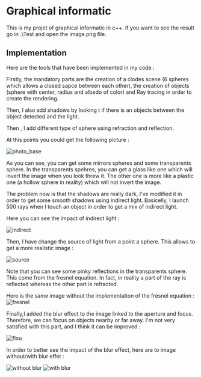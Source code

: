 # Graphical informatic

This is my projet of graphical informatic in c++. If you want to see the result go in .\Test and open the image.png file.

## Implementation 

Here are the tools that have been implemented in my code : 

Firstly, the mandatory parts are the creation of a clodes scene (6 spheres which allows a closed sapce between each other), the creation of objects (sphere with center, radius and albedo of color) and Ray tracing in order to create the rendering.

Then, I also add shadows by looking t if there is an objects between the object detected and the light.

Then , I add different type of sphere using refraction and reflection.

At this points you could get the following picture : 

![photo_base](/results_rapport/sans_lumiere_indirecte.png)

As you can see, you can get some mirrors spheres and some transparents sphere. In the transparents spehres, you can get a glass like one which will invert the image when you look threw it. The other one is more like a plastic one (a hollow sphere in reality) which will not invert the image.

The problem now is that the shadows are really dark, I've modified it in order to get some smooth shadows using indirect light. Basicelly, I launch 500 rays when I touch an object in order to get a mix of indirect light.

Here you can see the impact of indirect light : 

![indirect](/results_rapport/avec_lumiere_indirect.png)

Then, I have change the source of light from a point a sphere. This allows to get a more realistic image : 

![source](/results_rapport/pas_flou.png)

Note that you can see some pinky reflections in the transparents sphere. This come from the fresnel equation. In fact, in reality a part of the ray is reflected whereas the other part is refracted.

Here is the same image without the implementation of the fresnel equation : 
![fresnel](/results_rapport/sans_fresnel.png)

Finally,I added the blur effect to the image linked to the aperture and focus. Therefore, we can focus on objects nearby or far away. I'm not very satisfied with this part, and I think it can be improved :

![flou](/results_rapport/flou.png)

In order to better see the impact of the blur effect, here are to image without/with blur effet : 

![without blur](/results_rapport/pas_flou_net.png) ![with blur](/results_rapport/tres_flou.png)
